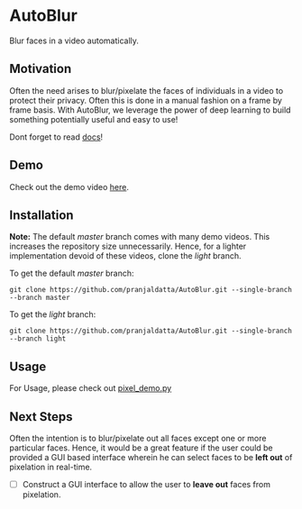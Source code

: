 
# AutoBlur

Blur faces in a video automatically.

## Motivation

Often the need arises to blur/pixelate the faces of individuals in a video to protect their privacy. Often this is done in a manual fashion on a frame by frame basis. With AutoBlur, we leverage the power of deep learning to build something potentially useful and easy to use!

Dont forget to read [docs](https://github.com/pranjaldatta/AutoBlur/blob/master/docs)!

## Demo

Check out the demo video [here](https://youtu.be/cfgmwlSqe98).

## Installation

**Note:** The default *master* branch comes with many demo videos. This increases the repository size unnecessarily. Hence, for a lighter implementation devoid of these videos, clone the *light* branch.

To get the default *master* branch:

```
git clone https://github.com/pranjaldatta/AutoBlur.git --single-branch --branch master
```

To get the *light* branch:

```
git clone https://github.com/pranjaldatta/AutoBlur.git --single-branch --branch light
```

## Usage

For Usage, please check out [pixel_demo.py](https://github.com/pranjaldatta/AutoBlur/blob/master/pixel_demo.py)

## Next Steps

Often the intention is to blur/pixelate out all faces except one or more particular faces. Hence, it would be a great feature if the user could be provided a GUI based interface wherein he can select faces to be **left out** of pixelation in real-time.

- [ ] Construct a GUI interface to allow the user to **leave out** faces from pixelation.
